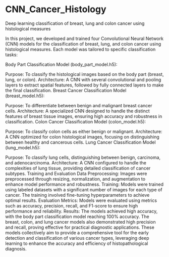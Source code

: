 # CNN_Cancer_Histology
Deep learning classification of breast, lung and colon cancer using histological measures


In this project, we developed and trained four Convolutional Neural Network (CNN) models for the classification of breast, lung, and colon cancer using histological measures. Each model was tailored to specific classification tasks:

Body Part Classification Model (body_part_model.h5):

Purpose: To classify the histological images based on the body part (breast, lung, or colon).
Architecture: A CNN with several convolutional and pooling layers to extract spatial features, followed by fully connected layers to make the final classification.
Breast Cancer Classification Model (breast_model.h5):

Purpose: To differentiate between benign and malignant breast cancer cells.
Architecture: A specialized CNN designed to handle the distinct features of breast tissue images, ensuring high accuracy and robustness in classification.
Colon Cancer Classification Model (colon_model.h5):

Purpose: To classify colon cells as either benign or malignant.
Architecture: A CNN optimized for colon histological images, focusing on distinguishing between healthy and cancerous cells.
Lung Cancer Classification Model (lung_model.h5):

Purpose: To classify lung cells, distinguishing between benign, carcinoma, and adenocarcinoma.
Architecture: A CNN configured to handle the complexities of lung tissue, providing detailed classification of cancer subtypes.
Training and Evaluation
Data Preprocessing: Images were preprocessed through resizing, normalization, and augmentation to enhance model performance and robustness.
Training: Models were trained using labeled datasets with a significant number of images for each type of cancer. The training involved fine-tuning hyperparameters to achieve optimal results.
Evaluation Metrics: Models were evaluated using metrics such as accuracy, precision, recall, and F1-score to ensure high performance and reliability.
Results: The models achieved high accuracy, with the body part classification model reaching 100% accuracy. The breast, colon, and lung cancer models also demonstrated high precision and recall, proving effective for practical diagnostic applications.
These models collectively aim to provide a comprehensive tool for the early detection and classification of various cancer types, leveraging deep learning to enhance the accuracy and efficiency of histopathological diagnosis.






